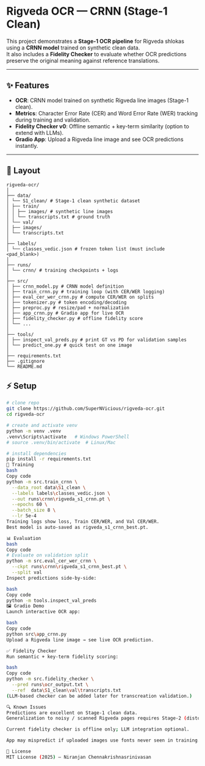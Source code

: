# Rigveda OCR — CRNN (Stage-1 Clean)

This project demonstrates a **Stage-1 OCR pipeline** for Rigveda shlokas using a **CRNN model** trained on synthetic clean data.  
It also includes a **Fidelity Checker** to evaluate whether OCR predictions preserve the original meaning against reference translations.

---

## ✨ Features

- **OCR**: CRNN model trained on synthetic Rigveda line images (Stage-1 clean).
- **Metrics**: Character Error Rate (CER) and Word Error Rate (WER) tracking during training and validation.
- **Fidelity Checker v0**: Offline semantic + key-term similarity (option to extend with LLMs).
- **Gradio App**: Upload a Rigveda line image and see OCR predictions instantly.

---

## 📂 Layout
```
rigveda-ocr/
│
├── data/
│ └── S1_clean/ # Stage-1 clean synthetic dataset
│ ├── train/
│ │ ├── images/ # synthetic line images
│ │ └── transcripts.txt # ground truth
│ └── val/
│ ├── images/
│ └── transcripts.txt
│
├── labels/
│ └── classes_vedic.json # frozen token list (must include <pad_blank>)
│
├── runs/
│ └── crnn/ # training checkpoints + logs
│
├── src/
│ ├── crnn_model.py # CRNN model definition
│ ├── train_crnn.py # training loop (with CER/WER logging)
│ ├── eval_cer_wer_crnn.py # compute CER/WER on splits
│ ├── tokenizer.py # token encoding/decoding
│ ├── preproc.py # resize/pad + normalization
│ ├── app_crnn.py # Gradio app for live OCR
│ ├── fidelity_checker.py # offline fidelity score
│ └── ...
│
├── tools/
│ ├── inspect_val_preds.py # print GT vs PD for validation samples
│ └── predict_one.py # quick test on one image
│
├── requirements.txt
├── .gitignore
└── README.md
```
## ⚡ Setup

```bash
# clone repo
git clone https://github.com/SuperNVicious/rigveda-ocr.git
cd rigveda-ocr

# create and activate venv
python -m venv .venv
.venv\Scripts\activate   # Windows PowerShell
# source .venv/bin/activate  # Linux/Mac

# install dependencies
pip install -r requirements.txt
🚀 Training
bash
Copy code
python -m src.train_crnn \
  --data_root data\S1_clean \
  --labels labels\classes_vedic.json \
  --out runs\crnn\rigveda_s1_crnn.pt \
  --epochs 60 \
  --batch_size 8 \
  --lr 5e-4
Training logs show loss, Train CER/WER, and Val CER/WER.
Best model is auto-saved as rigveda_s1_crnn_best.pt.

📊 Evaluation
bash
Copy code
# Evaluate on validation split
python -m src.eval_cer_wer_crnn \
  --ckpt runs\crnn\rigveda_s1_crnn_best.pt \
  --split val
Inspect predictions side-by-side:

bash
Copy code
python -m tools.inspect_val_preds
🖼 Gradio Demo
Launch interactive OCR app:

bash
Copy code
python src\app_crnn.py
Upload a Rigveda line image → see live OCR prediction.

✅ Fidelity Checker
Run semantic + key-term fidelity scoring:

bash
Copy code
python -m src.fidelity_checker \
  --pred runs\ocr_output.txt \
  --ref  data\S1_clean\val\transcripts.txt
(LLM-based checker can be added later for transcreation validation.)

🔍 Known Issues
Predictions are excellent on Stage-1 clean data.
Generalization to noisy / scanned Rigveda pages requires Stage-2 (distortions), Stage-3 (stone effects), Stage-4 (mixed).

Current fidelity checker is offline only; LLM integration optional.

App may mispredict if uploaded images use fonts never seen in training.

📜 License
MIT License (2025) — Niranjan Chennakrishnasrinivasan